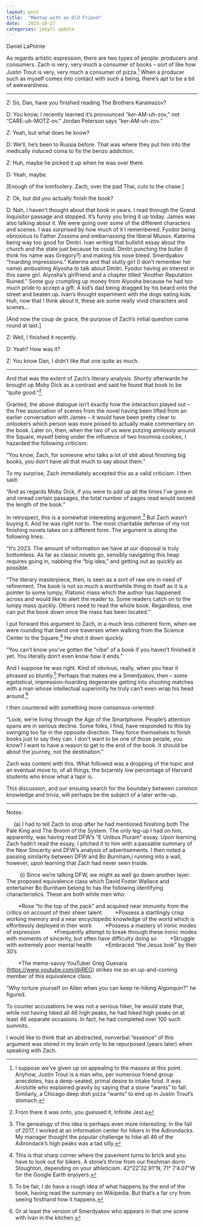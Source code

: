 ```yaml
---
layout: post
title:  "Meetup with an Old Friend"
date:   2023-10-27
categories: jekyll update
---
```


Daniel LaPointe

As regards artistic expression, there are two types of people: producers and consumers. Zach is very, very much a consumer of books – sort of like how Justin Trout is very, very much a consumer of pizza.[^1] When a producer such as myself comes into contact with such a being, there’s apt to be a bit of awkwardness.

---

Z: So, Dan, have you finished reading The Brothers Karamazov?

D: You know, I recently learned it’s pronounced “ker-AM-uh-zov,” not “CARE-uh-MOTZ-ov.” Jordan Peterson says “ker-AM-uh-zov.”

Z: Yeah, but what does he know?

D: We’ll, he’s been to Russia before. That was where they put him into the medically induced coma to fix the benzo addiction.

Z: Huh, maybe he picked it up when he was over there.

D: Yeah, maybe.

[Enough of the tomfoolery. Zach, over the pad Thai, cuts to the chase.]

Z: Ok, but did you actually finish the book?

D: Nah, I haven’t thought about that book in years. I read through the Grand Inquisitor passage and stopped. It’s funny you bring it up today. James was also talking about it. We were going over some of the different characters and scenes. I was surprised by how much of it I remembered. Fyodor being obnoxious to Father Zossima and embarrassing the liberal Miusov. Katerina being way too good for Dmitri. Ivan writing that bullshit essay about the church and the state just because he could. Dmitri punching the butler (I think his name was Gregory?) and making his nose bleed. Smerdyakov “hoarding impressions.” Katerina and that slutty girl (I don’t remember her name) ambushing Alyosha to talk about Dmitri. Fyodor having an interest in this same girl. Alyosha’s girlfriend and a chapter titled “Another Reputation Ruined.” Some guy crumpling up money from Alyosha because he had too much pride to accept a gift. A kid’s dad being dragged by his beard onto the street and beaten up. Ivan’s thought experiment with the dogs eating kids. Huh, now that I think about it, these are some really vivid characters and scenes…

[And now the coup de grace, the purpose of Zach’s initial question come round at last.]

Z: Well, I finished it recently.

D: Yeah? How was it?

Z: You know Dan, I didn’t like that one quite as much.

---

And that was the extent of Zach’s literary analysis. Shortly afterwards he brought up Moby Dick as a contrast and said he found that book to be “quite good.”[^2]

Granted, the above dialogue isn’t exactly how the interaction played out – the free association of scenes from the novel having been lifted from an earlier conversation with James – it would have been pretty clear to onlookers which person was more poised to actually make commentary on the book. Later on, then, when the two of us were putzing aimlessly around the Square, myself being under the influence of two Insomnia cookies, I hazarded the following criticism:

“You know, Zach, for someone who talks a lot of shit about finishing big books, you don’t have all that much to say about them.”

To my surprise, Zach immediately accepted this as a valid criticism. I then said:

“And as regards Moby Dick, if you were to add up all the times I’ve gone in and reread certain passages, the total number of pages read would exceed the length of the book.”

In retrospect, this is a somewhat interesting argument.[^3]  But Zach wasn’t buying it. And he was right not to. The most charitable defense of my not finishing novels takes on a different form. The argument is along the following lines:

“It’s 2023. The amount of information we have at our disposal is truly bottomless. As far as classic novels go, sensibly navigating this heap requires going in, nabbing the “big idea,” and getting out as quickly as possible.

“The literary masterpiece, then, is seen as a sort of raw ore in need of refinement. The book is not so much a worthwhile thing in itself as it is a pointer to some lumpy, Platonic mass which the author has happened across and would like to alert the reader to. Some readers catch on to the lumpy mass quickly. Others need to read the whole book. Regardless, one can put the book down once the mass has been located.”

I put forward this argument to Zach, in a much less coherent form, when we were rounding that bend one traverses when walking from the Science Center to the Square.[^4] He shot it down quickly.

“You can’t know you’ve gotten the “vibe” of a book if you haven’t finished it yet. You literally don’t even know how it ends.”

And I suppose he was right. Kind of obvious, really, when you hear it phrased so bluntly.[^5] Perhaps that makes me a Smerdyakov, then – some egotistical, impression-hoarding degenerate getting into shooting matches with a man whose intellectual superiority he truly can’t even wrap his head around.[^6]

I then countered with something more consensus-oriented:

“Look, we’re living through the Age of the Smartphone. People’s attention spans are in serious decline. Some folks, I find, have responded to this by swinging too far in the opposite direction. They force themselves to finish books just to say they can. I don’t want to be one of those people, you know? I want to have a reason to get to the end of the book. It should be about the journey, not the destination.”

Zach was content with this. What followed was a dropping of the topic and an eventual move to, of all things, the bizarrely low percentage of Harvard students who know what a tapir is.

This discussion, and our ensuing search for the boundary between common knowledge and trivia, will perhaps be the subject of a later write-up.

---

Notes:

[^1]: I suppose we’ve given up on appealing to the masses at this point. Anyhow, Justin Trout is a man who, per numerous friend group anecdotes, has a deep-seated, primal desire to intake food. It was Aristotle who explained gravity by saying that a stone “wants” to fall. Similarly, a Chicago deep dish pizza “wants” to end up in Justin Trout’s stomach.

[^2]: From there it was onto, you guessed it, Infinite Jest.a

&nbsp;&nbsp;&nbsp;&nbsp; (a) I had to tell Zach to stop after he had mentioned finishing both The Pale King and The Broom of the System. The only leg-up I had on him, apparently, was having read DFW’s “E Unibus Pluram” essay. Upon learning Zach hadn’t read the essay, I pitched it to him with a passable summary of the New Sincerity and DFW’s analysis of advertisements. I then noted a passing similarity between DFW and Bo Burnham,i running into a wall, however, upon learning that Zach had never seen Inside.

&nbsp;&nbsp;&nbsp;&nbsp;&nbsp;&nbsp;&nbsp;&nbsp; (i) Since we’re talking DFW, we might as well go down another layer. The proposed equivalence class which David Foster Wallace and entertainer Bo Burnham belong to has the following identifying characteristics. These are both white men who:

&nbsp;&nbsp;&nbsp;&nbsp;&nbsp;&nbsp;&nbsp;&nbsp;*Rose “to the top of the pack” and acquired near immunity from the critics on account of their sheer talent
&nbsp;&nbsp;&nbsp;&nbsp;&nbsp;&nbsp;&nbsp;&nbsp;*Possess a startlingly crisp working memory and a near encyclopedic knowledge of the world which is effortlessly deployed in their work
&nbsp;&nbsp;&nbsp;&nbsp;&nbsp;&nbsp;&nbsp;&nbsp;*Possess a mastery of ironic modes of expression
&nbsp;&nbsp;&nbsp;&nbsp;&nbsp;&nbsp;&nbsp;&nbsp;*Frequently attempt to break through these ironic modes with moments of sincerity, but often have difficulty doing so
&nbsp;&nbsp;&nbsp;&nbsp;&nbsp;&nbsp;&nbsp;&nbsp;*Struggle with extremely poor mental health
&nbsp;&nbsp;&nbsp;&nbsp;&nbsp;&nbsp;&nbsp;&nbsp;*Embraced “the Jesus look” by their 30’s

&nbsp;&nbsp;&nbsp;&nbsp;&nbsp;&nbsp;&nbsp;&nbsp;*The meme-savvy YouTuber Greg Guevara (https://www.youtube.com/@jREG) strikes me as an up-and-coming member of this equivalence class.

[^3]: The genealogy of this idea is perhaps even more interesting. In the fall of 2017, I worked at an information center for hikers in the Adirondacks. My manager thought the popular challenge to hike all 46 of the Adirondack’s high peaks was a tad silly.

“Why torture yourself on Allen when you can keep re-hiking Algonquin?” he figured.

To counter accusations he was not a serious hiker, he would state that, while not having hiked all 46 high peaks, he had hiked high peaks on at least 46 separate occasions. In fact, he had completed over 100 such summits.

I would like to think that an abstracted, nonverbal “essence” of this argument was stored in my brain only to be repurposed (years later) when speaking with Zach.

[^4]: This is that sharp corner where the pavement turns to brick and you have to look out for bikers. A stone’s throw from our freshman dorm Stoughton, depending on your athleticism. 42°22'32.91"N, 71° 7'4.07"W for the Google Earth enjoyers. 

[^5]: To be fair, I do have a rough idea of what happens by the end of the book, having read the summary on Wikipedia. But that’s a far cry from seeing firsthand how it happens.

[^6]: Or at least the version of Smerdyakov who appears in that one scene with Ivan in the kitchen. 

